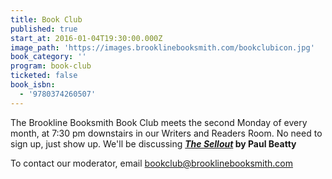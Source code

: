 ```yaml
---
title: Book Club
published: true
start_at: 2016-01-04T19:30:00.000Z
image_path: 'https://images.brooklinebooksmith.com/bookclubicon.jpg'
book_category: ''
program: book-club
ticketed: false
book_isbn:
  - '9780374260507'
---
```


The Brookline Booksmith Book Club meets the second Monday of every month, at 7:30 pm downstairs in our Writers and Readers Room. No need to sign up, just show up. We'll be discussing&nbsp;**[*The Sellout*](https://www.brooklinebooksmith-shop.com/book/9780374260507) by Paul Beatty**

To contact our moderator, email&nbsp;[bookclub@brooklinebooksmith.com](javascript:void(location.href='mailto:'+String.fromCharCode(98,111,111,107,99,108,117,98,64,98,114,111,111,107,108,105,110,101,98,111,111,107,115,109,105,116,104,46,99,111,109)+'?subject=brookline%20booksmith%20Book%20Club'))